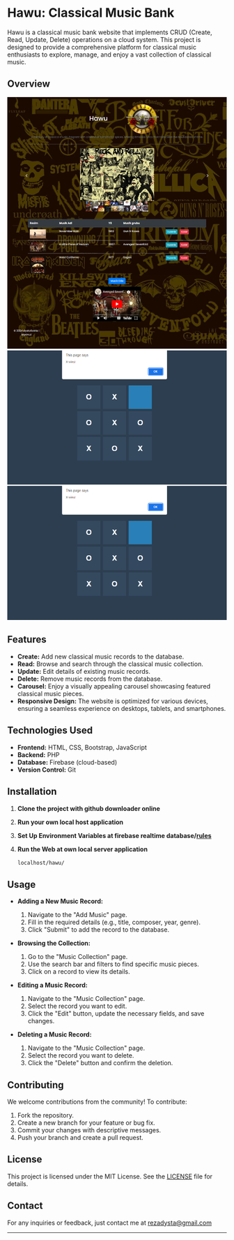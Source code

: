 # Hawu: Classical Music Bank

Hawu is a classical music bank website that implements CRUD (Create, Read, Update, Delete) operations on a cloud system. This project is designed to provide a comprehensive platform for classical music enthusiasts to explore, manage, and enjoy a vast collection of classical music.

## Overview

![hhj](https://github.com/dystaSatria/Cloud-System/blob/main/CRUD%20Database%20Projects/Hawu/Hawu%20Home.png)
![hhj](https://github.com/dystaSatria/FrontendWeb/blob/main/XOXO%20Game/Screenshot%20(944).png)
![hhj](https://github.com/dystaSatria/FrontendWeb/blob/main/XOXO%20Game/Screenshot%20(944).png)

## Features

- **Create:** Add new classical music records to the database.
- **Read:** Browse and search through the classical music collection.
- **Update:** Edit details of existing music records.
- **Delete:** Remove music records from the database.
- **Carousel:** Enjoy a visually appealing carousel showcasing featured classical music pieces.
- **Responsive Design:** The website is optimized for various devices, ensuring a seamless experience on desktops, tablets, and smartphones.

## Technologies Used

- **Frontend:** HTML, CSS, Bootstrap, JavaScript
- **Backend:** PHP
- **Database:** Firebase (cloud-based)
- **Version Control:** Git

## Installation

1. **Clone the project with github downloader online**
   

2. **Run your own local host application**
   

3. **Set Up Environment Variables at firebase realtime database/[rules](https://github.com/dystaSatria/Cloud-System/blob/main/CRUD%20Database%20Projects/Hawu/rules.txt)**
   

4. **Run the Web at own local server application**

   ```bash
   localhost/hawu/
   ```



## Usage

- **Adding a New Music Record:**
  1. Navigate to the "Add Music" page.
  2. Fill in the required details (e.g., title, composer, year, genre).
  3. Click "Submit" to add the record to the database.

- **Browsing the Collection:**
  1. Go to the "Music Collection" page.
  2. Use the search bar and filters to find specific music pieces.
  3. Click on a record to view its details.

- **Editing a Music Record:**
  1. Navigate to the "Music Collection" page.
  2. Select the record you want to edit.
  3. Click the "Edit" button, update the necessary fields, and save changes.

- **Deleting a Music Record:**
  1. Navigate to the "Music Collection" page.
  2. Select the record you want to delete.
  3. Click the "Delete" button and confirm the deletion.

## Contributing

We welcome contributions from the community! To contribute:

1. Fork the repository.
2. Create a new branch for your feature or bug fix.
3. Commit your changes with descriptive messages.
4. Push your branch and create a pull request.

## License

This project is licensed under the MIT License. See the [LICENSE](https://github.com/dystaSatria/Cloud-System/blob/main/CRUD%20Database%20Projects/Hawu/License) file for details.

## Contact

For any inquiries or feedback, just contact me at rezadysta@gmail.com

-----------------


